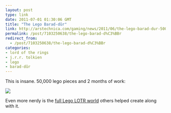 ```yaml
---
layout: post
type: link
date: 2011-07-01 01:30:06 GMT
title: "The Lego Barad-dûr"
link: http://arstechnica.com/gaming/news/2011/06/the-lego-barad-dur-50000-pieces-two-months-of-construction-pure-awesomethe-lego-barad-dur-50000-pieces-2-months-to-build-pure-awesome.ars
permalink: /post/7103250638/the-lego-barad-d%C3%BBr
redirect_from: 
  - /post/7103250638/the-lego-barad-d%C3%BBr
categories:
- lord of the rings
- j.r.r. tolkien
- lego
- barad-dûr
---
```

This is insane. 50,000 lego pieces and 2 months of work:

<img src="http://farm6.static.flickr.com/5144/5854766944_831d2cc531_b.jpg"/>

Even more nerdy is the <a href="http://www.mocpages.com/moc.php/276793">full Lego LOTR world</a> others helped create along with it.